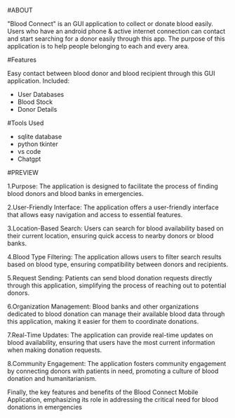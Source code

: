 #ABOUT

"Blood Connect" is an GUI application to collect or donate blood easily. Users who have an android phone & active internet connection can contact and start searching for a donor easily through this app. The purpose of this application is to help people belonging to each and every area.

#Features

Easy contact between blood donor and blood recipient through this GUI application. Included:

- User Databases
- Blood Stock
- Donor Details

#Tools Used

- sqlite database
- python tkinter
- vs code
- Chatgpt

#PREVIEW

1.Purpose: The application is designed to facilitate the process of finding blood donors and blood banks in emergencies.

2.User-Friendly Interface: The application offers a user-friendly interface that allows easy navigation and access to essential features.

3.Location-Based Search: Users can search for blood availability based on their current location, ensuring quick access to nearby donors or blood banks.

4.Blood Type Filtering: The application allows users to filter search results based on blood type, ensuring compatibility between donors and recipients.

5.Request Sending: Patients can send blood donation requests directly through this application, simplifying the process of reaching out to potential donors.

6.Organization Management: Blood banks and other organizations dedicated to blood donation can manage their available blood data through this application, making it easier for them to coordinate donations.

7.Real-Time Updates: The application can provide real-time updates on blood availability, ensuring that users have the most current information when making donation requests.

8.Community Engagement: The application fosters community engagement by connecting donors with patients in need, promoting a culture of blood donation and humanitarianism.

Finally, the key features and benefits of the Blood Connect Mobile Application, emphasizing its role in addressing the critical need for blood donations in emergencies